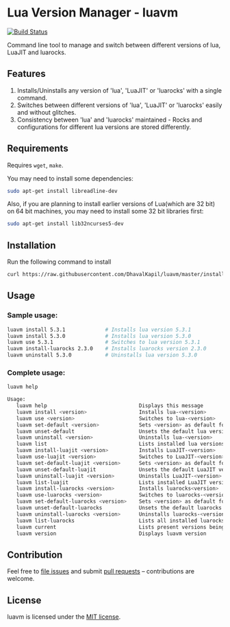 # Lua Version Manager - luavm

[![Build Status](https://travis-ci.org/DhavalKapil/luavm.svg?branch=master)](https://travis-ci.org/DhavalKapil/luavm)

Command line tool to manage and switch between different versions of lua, LuaJIT and luarocks.

## Features

1. Installs/Uninstalls any version of 'lua', 'LuaJIT' or 'luarocks' with a single command.
2. Switches between different versions of 'lua', 'LuaJIT' or 'luarocks' easily and without glitches.
3. Consistency between 'lua' and 'luarocks' maintained - Rocks and configurations for different lua versions are stored differently.

## Requirements

Requires `wget`, `make`.

You may need to install some dependencies:

```sh
sudo apt-get install libreadline-dev 
```

Also, if you are planning to install earlier versions of Lua(which are 32 bit) on 64 bit machines, you may need to install some 32 bit libraries first: 

```sh
sudo apt-get install lib32ncurses5-dev
```


## Installation

Run the following command to install

```sh
curl https://raw.githubusercontent.com/DhavalKapil/luavm/master/install.sh -o install.sh && . ./install.sh
```

## Usage

### Sample usage:

```sh
luavm install 5.3.1             # Installs lua version 5.3.1
luavm install 5.3.0             # Installs lua version 5.3.0
luavm use 5.3.1                 # Switches to lua version 5.3.1
luavm install-luarocks 2.3.0    # Installs luarocks version 2.3.0
luavm uninstall 5.3.0           # Uninstalls lua version 5.3.0
```

### Complete usage:

```sh
luavm help

Usage:
   luavm help                              Displays this message
   luavm install <version>                 Installs lua-<version>
   luavm use <version>                     Switches to lua-<version>
   luavm set-default <version>             Sets <version> as default for lua
   luavm unset-default                     Unsets the default lua version
   luavm uninstall <version>               Uninstalls lua-<version>
   luavm list                              Lists installed lua versions
   luavm install-luajit <version>          Installs LuaJIT-<version>
   luavm use-luajit <version>              Switches to LuaJIT-<version>
   luavm set-default-luajit <version>      Sets <version> as default for LuaJIT
   luavm unset-default-luajit              Unsets the default LuaJIT version
   luavm uninstall-luajit <version>        Uninstalls LuaJIT-<version>
   luavm list-luajit                       Lists installed LuaJIT versions
   luavm install-luarocks <version>        Installs luarocks<version>
   luavm use-luarocks <version>            Switches to luarocks-<version>
   luavm set-default-luarocks <version>    Sets <version> as default for luarocks
   luavm unset-default-luarocks            Unsets the default luarocks version
   luavm uninstall-luarocks <version>      Uninstalls luarocks-<version>
   luavm list-luarocks                     Lists all installed luarocks versions
   luavm current                           Lists present versions being used
   luavm version                           Displays luavm version
```

## Contribution

Feel free to [file issues](https://github.com/DhavalKapil/luavm/issues) and submit [pull requests](https://github.com/DhavalKapil/luavm/pulls) – contributions are welcome.

## License

luavm is licensed under the [MIT license](http://dhaval.mit-license.org/).

